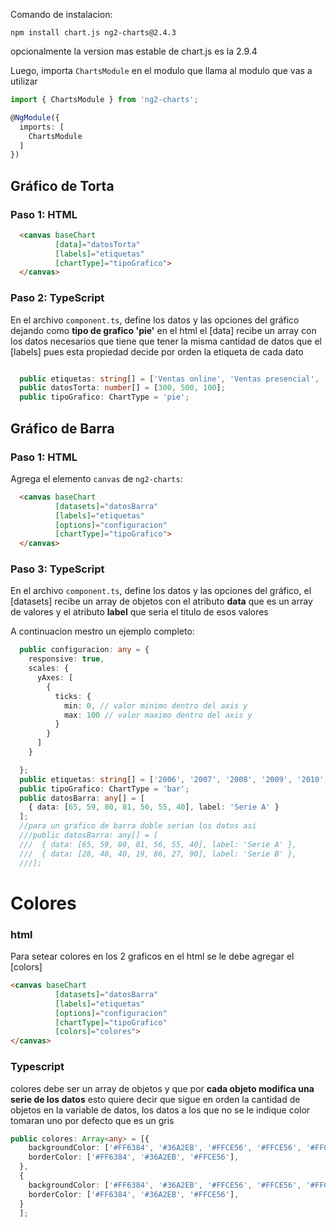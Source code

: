 Comando de instalacion:
````
npm install chart.js ng2-charts@2.4.3

`````

opcionalmente la version mas estable de chart.js es la 2.9.4

Luego, importa `ChartsModule` en el modulo que llama al modulo que vas a utilizar

```typescript
import { ChartsModule } from 'ng2-charts';

@NgModule({
  imports: [
    ChartsModule
  ]
})
```

## Gráfico de Torta

### Paso 1: HTML

```html
  <canvas baseChart
          [data]="datosTorta"
          [labels]="etiquetas"
          [chartType]="tipoGrafico">
  </canvas>
```

### Paso 2: TypeScript

En el archivo `component.ts`, define los datos y las opciones del gráfico dejando como **tipo de grafico 'pie'** en el html el [data] recibe un array con los datos necesarios que tiene que tener la misma cantidad de datos que el [labels] pues esta propiedad decide por orden la etiqueta de cada dato

```typescript

  public etiquetas: string[] = ['Ventas online', 'Ventas presencial', 'Ventas3'];
  public datosTorta: number[] = [300, 500, 100];
  public tipoGrafico: ChartType = 'pie';

```

## Gráfico de Barra

### Paso 1: HTML

Agrega el elemento `canvas` de `ng2-charts`:

```html
  <canvas baseChart
          [datasets]="datosBarra"
          [labels]="etiquetas"
          [options]="configuracion"
          [chartType]="tipoGrafico">
  </canvas>
```

### Paso 3: TypeScript

En el archivo `component.ts`, define los datos y las opciones del gráfico, el [datasets] recibe un array de objetos con el atributo **data** que es un array de valores y el atributo **label** que seria el titulo de esos valores

A continuacion mestro un ejemplo completo:

```typescript
  public configuracion: any = {
    responsive: true,
    scales: {
      yAxes: [
        {
          ticks: {
            min: 0, // valor minimo dentro del axis y
            max: 100 // valor maximo dentro del axis y
          }
        }
      ]
    }

  };
  public etiquetas: string[] = ['2006', '2007', '2008', '2009', '2010', '2011', '2012'];
  public tipoGrafico: ChartType = 'bar';
  public datosBarra: any[] = [
    { data: [65, 59, 80, 81, 56, 55, 40], label: 'Serie A' }
  ];
  //para un grafico de barra doble serian los datos asi
  ///public datosBarra: any[] = [
  ///  { data: [65, 59, 80, 81, 56, 55, 40], label: 'Serie A' },
  ///  { data: [28, 48, 40, 19, 86, 27, 90], label: 'Serie B' },
  ///];
```

# Colores
### html
Para setear colores en los 2 graficos en el html se le debe agregar el [colors]
```html
<canvas baseChart
          [datasets]="datosBarra"
          [labels]="etiquetas"
          [options]="configuracion"
          [chartType]="tipoGrafico"
          [colors]="colores">
</canvas>
```

### Typescript

colores debe ser un array de objetos y que por **cada objeto modifica una serie de los datos** esto quiere decir que sigue en orden la cantidad de objetos en la variable de datos, los datos a los que no se le indique color tomaran uno por defecto que es un gris

```typescript
public colores: Array<any> = [{
    backgroundColor: ['#FF6384', '#36A2EB', '#FFCE56', '#FFCE56', '#FFCE56'],
    borderColor: ['#FF6384', '#36A2EB', '#FFCE56'],
  },
  {
    backgroundColor: ['#FF6384', '#36A2EB', '#FFCE56', '#FFCE56', '#FFCE56'],
    borderColor: ['#FF6384', '#36A2EB', '#FFCE56'],
  }
  ];
```
